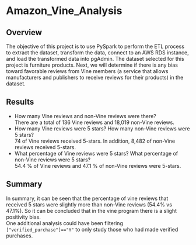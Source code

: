 # Amazon_Vine_Analysis
## Overview
The objective of this project is to use PySpark to perform the ETL process to extract the dataset, transform the data, connect to an AWS RDS instance, and load the transformed data into pgAdmin. The dataset selected for this project is furniture products. Next, we will determine if there is any bias toward favorable reviews from Vine members (a service that allows manufacturers and publishers to receive reviews for their products) in the dataset.
## Results
- How many Vine reviews and non-Vine reviews were there?  
There are a total of 136 Vine reviews and 18,019 non-Vine reviews.  
- How many Vine reviews were 5 stars? How many non-Vine reviews were 5 stars?  
74 of Vine reviews received 5-stars. In addition, 8,482 of non-Vine reviews received 5-stars.  
- What percentage of Vine reviews were 5 stars? What percentage of non-Vine reviews were 5 stars?  
54.4 % of Vine reviews and 47.1 % of non-Vine reviews were 5-stars.  

## Summary
In summary, it can be seen that the percentage of vine reviews that received 5 stars were slightly more than non-Vine reviews (54.4% vs 47.1%). So it can be concluded that in the vine program there is a slight positivity bias.  
One additional analysis could have been filtering ``["verified_purchase"]=="Y"`` to only study those who had made verified purchases. 
